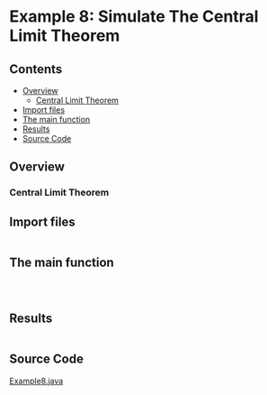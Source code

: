 # Example 8: Simulate The Central Limit Theorem
 
 ## Contents
 * [Overview](#overview) 
     * [Central Limit Theorem](#goodness_of_fit)
 * [Import files](#include_files)
 * [The main function](#m_func)
 * [Results](#results)
 * [Source Code](#source_code)
 
 ## <a name="overview"></a> Overview
 
 ### <a name="goodness_of_fit"></a> Central Limit Theorem
 

 ## <a name="include_files"></a> Import files
 
 ```

 ```
 
 ## <a name="m_func"></a> The main function
 
 ```
 
     
 ```
 
 ## <a name="results"></a> Results
 
 ```

 ```
 
 ## <a name="source_code"></a> Source Code
 
 <a href="Example8.java">Example8.java</a>